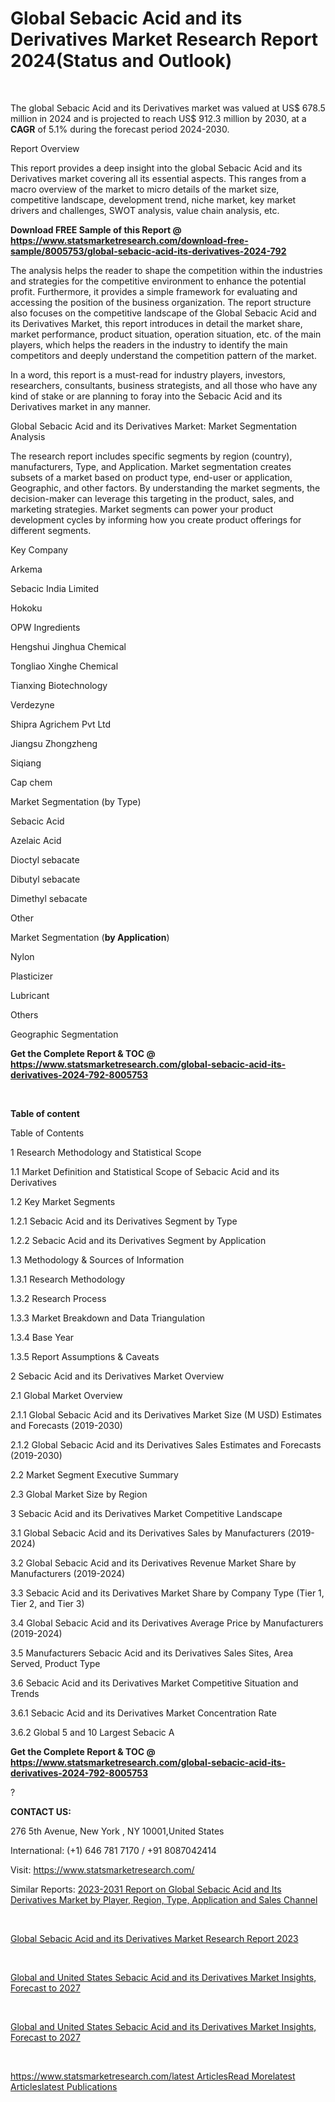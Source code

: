 <h1>Global Sebacic Acid and its Derivatives Market Research Report 2024(Status and Outlook)</h1><br/><p>The global Sebacic Acid and its Derivatives market was valued at US$ 678.5 million in 2024 and is projected to reach US$ 912.3 million by 2030, at a <strong>CAGR</strong> of 5.1% during the forecast period 2024-2030.</p>
 
 
 
 <p>Report Overview</p>
 
 
 
 <p>This report provides a deep insight into the global Sebacic Acid and its Derivatives market covering all its essential aspects. This ranges from a macro overview of the market to micro details of the market size, competitive landscape, development trend, niche market, key market drivers and challenges, SWOT analysis, value chain analysis, etc.</p>
 
 
 
 <p><strong>Download FREE Sample of this Report @ <a href="https://www.statsmarketresearch.com/download-free-sample/8005753/global-sebacic-acid-its-derivatives-2024-792">https://www.statsmarketresearch.com/download-free-sample/8005753/global-sebacic-acid-its-derivatives-2024-792</a></strong></p>
 
 
 
 <p>The analysis helps the reader to shape the competition within the industries and strategies for the competitive environment to enhance the potential profit. Furthermore, it provides a simple framework for evaluating and accessing the position of the business organization. The report structure also focuses on the competitive landscape of the Global Sebacic Acid and its Derivatives Market, this report introduces in detail the market share, market performance, product situation, operation situation, etc. of the main players, which helps the readers in the industry to identify the main competitors and deeply understand the competition pattern of the market.</p>
 
 
 
 <p>In a word, this report is a must-read for industry players, investors, researchers, consultants, business strategists, and all those who have any kind of stake or are planning to foray into the Sebacic Acid and its Derivatives market in any manner.</p>
 
 
 
 <p>Global Sebacic Acid and its Derivatives Market: Market Segmentation Analysis</p>
 
 
 
 <p>The research report includes specific segments by region (country), manufacturers, Type, and Application. Market segmentation creates subsets of a market based on product type, end-user or application, Geographic, and other factors. By understanding the market segments, the decision-maker can leverage this targeting in the product, sales, and marketing strategies. Market segments can power your product development cycles by informing how you create product offerings for different segments.</p>
 
 
 
 <p>Key Company</p>
 
 
 
 <p>Arkema</p>
 
 
 
 <p>Sebacic India Limited</p>
 
 
 
 <p>Hokoku</p>
 
 
 
 <p>OPW Ingredients</p>
 
 
 
 <p>Hengshui Jinghua Chemical</p>
 
 
 
 <p>Tongliao Xinghe Chemical</p>
 
 
 
 <p>Tianxing Biotechnology</p>
 
 
 
 <p>Verdezyne</p>
 
 
 
 <p>Shipra Agrichem Pvt Ltd</p>
 
 
 
 <p>Jiangsu Zhongzheng</p>
 
 
 
 <p>Siqiang</p>
 
 
 
 <p>Cap chem</p>
 
 
 
 <p>Market Segmentation (by Type)</p>
 
 
 
 <p>Sebacic Acid</p>
 
 
 
 <p>Azelaic Acid</p>
 
 
 
 <p>Dioctyl sebacate</p>
 
 
 
 <p>Dibutyl sebacate</p>
 
 
 
 <p>Dimethyl sebacate</p>
 
 
 
 <p>Other</p>
 
 
 
 <p>Market Segmentation (<strong>by Application</strong>)</p>
 
 
 
 <p>Nylon</p>
 
 
 
 <p>Plasticizer</p>
 
 
 
 <p>Lubricant</p>
 
 
 
 <p>Others</p>
 
 
 
 <p>Geographic Segmentation</p>
 
 
 
 <div><b>Get the Complete Report & TOC @ <a href="https://www.statsmarketresearch.com/global-sebacic-acid-its-derivatives-2024-792-8005753">https://www.statsmarketresearch.com/global-sebacic-acid-its-derivatives-2024-792-8005753</a></b></div>
 
 
 
 <p><br />
 
 <b>Table of content</b></p>
 
 
 
 <p>Table of Contents<br />
 
 1 Research Methodology and Statistical Scope<br />
 
 1.1 Market Definition and Statistical Scope of Sebacic Acid and its Derivatives<br />
 
 1.2 Key Market Segments<br />
 
 1.2.1 Sebacic Acid and its Derivatives Segment by Type<br />
 
 1.2.2 Sebacic Acid and its Derivatives Segment by Application<br />
 
 1.3 Methodology & Sources of Information<br />
 
 1.3.1 Research Methodology<br />
 
 1.3.2 Research Process<br />
 
 1.3.3 Market Breakdown and Data Triangulation<br />
 
 1.3.4 Base Year<br />
 
 1.3.5 Report Assumptions & Caveats<br />
 
 2 Sebacic Acid and its Derivatives Market Overview<br />
 
 2.1 Global Market Overview<br />
 
 2.1.1 Global Sebacic Acid and its Derivatives Market Size (M USD) Estimates and Forecasts (2019-2030)<br />
 
 2.1.2 Global Sebacic Acid and its Derivatives Sales Estimates and Forecasts (2019-2030)<br />
 
 2.2 Market Segment Executive Summary<br />
 
 2.3 Global Market Size by Region<br />
 
 3 Sebacic Acid and its Derivatives Market Competitive Landscape<br />
 
 3.1 Global Sebacic Acid and its Derivatives Sales by Manufacturers (2019-2024)<br />
 
 3.2 Global Sebacic Acid and its Derivatives Revenue Market Share by Manufacturers (2019-2024)<br />
 
 3.3 Sebacic Acid and its Derivatives Market Share by Company Type (Tier 1, Tier 2, and Tier 3)<br />
 
 3.4 Global Sebacic Acid and its Derivatives Average Price by Manufacturers (2019-2024)<br />
 
 3.5 Manufacturers Sebacic Acid and its Derivatives Sales Sites, Area Served, Product Type<br />
 
 3.6 Sebacic Acid and its Derivatives Market Competitive Situation and Trends<br />
 
 3.6.1 Sebacic Acid and its Derivatives Market Concentration Rate<br />
 
 3.6.2 Global 5 and 10 Largest Sebacic A</p>
 
 
 
 <div><b>Get the Complete Report & TOC @ <a href="https://www.statsmarketresearch.com/global-sebacic-acid-its-derivatives-2024-792-8005753">https://www.statsmarketresearch.com/global-sebacic-acid-its-derivatives-2024-792-8005753</a></b></div>
 
 
 
 <p>? </p>
 
 
 
 <p><b>CONTACT US:</b><br />
 
 276 5th Avenue, New York , NY 10001,United States<br />
 
 International: (+1) 646 781 7170 / +91 8087042414<br />
 
 Visit: <a href="https://www.statsmarketresearch.com/">https://www.statsmarketresearch.com/</a><br />
 
 Similar Reports: <a href="https://www.statsmarketresearch.com/global-sebacic-acid-its-derivatives-2024-792-8005753">2023-2031 Report on Global Sebacic Acid and Its Derivatives Market by Player, Region, Type, Application and Sales Channel</a><br />
 
 <br />
 
 <a href="https://www.statsmarketresearch.com/global-sebacic-acid-its-derivatives-2024-792-8005753">Global Sebacic Acid and its Derivatives Market Research Report 2023</a><br />
 
 <br />
 
 <a href="https://www.statsmarketresearch.com/global-sebacic-acid-its-derivatives-2024-792-8005753">Global and United States Sebacic Acid and its Derivatives Market Insights, Forecast to 2027</a><br />
 
 <br />
 
 <a href="https://www.statsmarketresearch.com/global-sebacic-acid-its-derivatives-2024-792-8005753">Global and United States Sebacic Acid and its Derivatives Market Insights, Forecast to 2027</a><br />
 
 <br />
 
 <a href="https://gyeongbokgung.com">https://www.statsmarketresearch.com/</a><a href="https://hallyeomaritime.com">latest Articles</a><a href="https://jingwansa.com">Read More</a><a href="https://nguoiviet.jp/">latest Articles</a><a href="https://www.intelmarketresearch.com/">latest Publications</a></p>